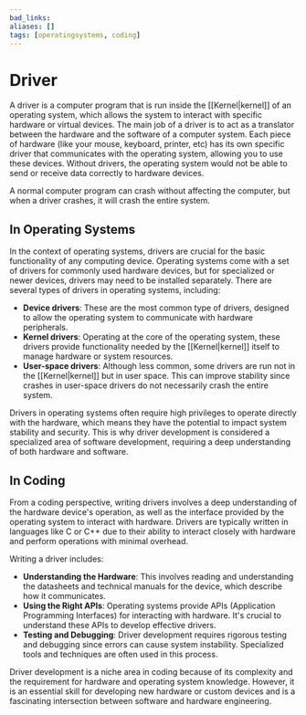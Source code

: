 ```yaml
---
bad_links: 
aliases: []
tags: [operatingsystems, coding]
---
```

# Driver

A driver is a computer program that is run inside the [[Kernel|kernel]] of an operating system, which allows the system to interact with specific hardware or virtual devices. The main job of a driver is to act as a translator between the hardware and the software of a computer system. Each piece of hardware (like your mouse, keyboard, printer, etc) has its own specific driver that communicates with the operating system, allowing you to use these devices. Without drivers, the operating system would not be able to send or receive data correctly to hardware devices. 

A normal computer program can crash without affecting the computer, but when a driver crashes, it will crash the entire system.

## In Operating Systems

In the context of operating systems, drivers are crucial for the basic functionality of any computing device. Operating systems come with a set of drivers for commonly used hardware devices, but for specialized or newer devices, drivers may need to be installed separately. There are several types of drivers in operating systems, including:

- **Device drivers**: These are the most common type of drivers, designed to allow the operating system to communicate with hardware peripherals.
- **Kernel drivers**: Operating at the core of the operating system, these drivers provide functionality needed by the [[Kernel|kernel]] itself to manage hardware or system resources.
- **User-space drivers**: Although less common, some drivers are run not in the [[Kernel|kernel]] but in user space. This can improve stability since crashes in user-space drivers do not necessarily crash the entire system.

Drivers in operating systems often require high privileges to operate directly with the hardware, which means they have the potential to impact system stability and security. This is why driver development is considered a specialized area of software development, requiring a deep understanding of both hardware and software.

## In Coding

From a coding perspective, writing drivers involves a deep understanding of the hardware device's operation, as well as the interface provided by the operating system to interact with hardware. Drivers are typically written in languages like C or C++ due to their ability to interact closely with hardware and perform operations with minimal overhead.

Writing a driver includes:

- **Understanding the Hardware**: This involves reading and understanding the datasheets and technical manuals for the device, which describe how it communicates.
- **Using the Right APIs**: Operating systems provide APIs (Application Programming Interfaces) for interacting with hardware. It's crucial to understand these APIs to develop effective drivers.
- **Testing and Debugging**: Driver development requires rigorous testing and debugging since errors can cause system instability. Specialized tools and techniques are often used in this process.

Driver development is a niche area in coding because of its complexity and the requirement for hardware and operating system knowledge. However, it is an essential skill for developing new hardware or custom devices and is a fascinating intersection between software and hardware engineering.